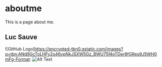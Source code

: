 # aboutme
This is a page about me.
## Luc Sauve
![GitHub Logo]https://encrypted-tbn0.gstatic.com/images?q=tbn:ANd9GcToLHFy2o46ypNkJSXW5Gz_BWU75f4oTDer8fGRes9J5WH0mFg-Format: ![Alt Text](url)



